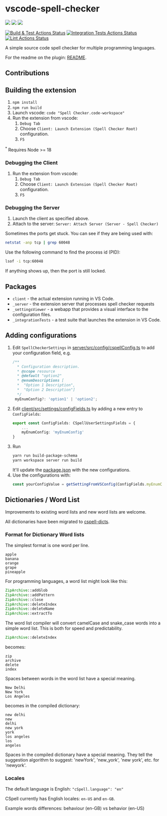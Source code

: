 # vscode-spell-checker

[![](https://vsmarketplacebadges.dev/installs-short/streetsidesoftware.code-spell-checker.svg)](https://marketplace.visualstudio.com/items?itemName=streetsidesoftware.code-spell-checker)
[![](https://vsmarketplacebadges.dev/rating-short/streetsidesoftware.code-spell-checker.svg)](https://marketplace.visualstudio.com/items?itemName=streetsidesoftware.code-spell-checker)
[![](https://vsmarketplacebadges.dev/version-short/streetsidesoftware.code-spell-checker.svg)](https://marketplace.visualstudio.com/items?itemName=streetsidesoftware.code-spell-checker)

[![Build & Test Actions Status](https://github.com/streetsidesoftware/vscode-spell-checker/workflows/build-test/badge.svg)](https://github.com/streetsidesoftware/vscode-spell-checker/actions)
[![Integration Tests Actions Status](https://github.com/streetsidesoftware/vscode-spell-checker/workflows/Integration%20Tests/badge.svg)](https://github.com/streetsidesoftware/vscode-spell-checker/actions)
[![Lint Actions Status](https://github.com/streetsidesoftware/vscode-spell-checker/workflows/lint/badge.svg)](https://github.com/streetsidesoftware/vscode-spell-checker/actions)

A simple source code spell checker for multiple programming languages.

For the readme on the plugin: [README](./packages/client/README.md).

## Contributions

## Building the extension

1. `npm install`
1. `npm run build`
1. Launch vscode: `code "Spell Checker.code-workspace"`
1. Run the extension from vscode:
    1. `Debug Tab`
    1. Choose `Client: Launch Extension (Spell Checker Root)` configuration.
    1. `F5`

<sup>\*</sup> Requires Node >= 18

### Debugging the Client

1. Run the extension from vscode:
    1. `Debug Tab`
    1. Choose `Client: Launch Extension (Spell Checker Root)` configuration.
    1. `F5`

### Debugging the Server

1. Launch the client as specified above.
1. Attach to the server: `Server: Attach Server (Server - Spell Checker)`

Sometimes the ports get stuck. You can see if they are being used with:

```bash
netstat -anp tcp | grep 60048
```

Use the following command to find the process id (PID):

```bash
lsof -i tcp:60048
```

If anything shows up, then the port is still locked.

## Packages

-   `client` - the actual extension running in VS Code.
-   `_server` - the extension server that processes spell checker requests
-   `_settingsViewer` - a webapp that provides a visual interface to the configuration files.
-   `_integrationTests` - a test suite that launches the extension in VS Code.

## Adding configurations

1. Edit `SpellCheckerSettings` in [server/src/config/cspellConfig.ts](./packages/_server/src/config/cspellConfig.ts) to add your configuration field, e.g.
    ```typescript
    /**
      * Configuration description.
      * @scope resource
      * @default "option2"
      * @enumDescriptions [
      *  "Option 1 Description",
      *  "Option 2 Description"]
      */
     myEnumConfig?: 'option1' | 'option2';
    ```
1. Edit [client/src/settings/configFields.ts](./packages/client/src/settings/configFields.ts) by adding a new entry to `ConfigFields`:
    ```typescript
    export const ConfigFields: CSpellUserSettingsFields = {
        ...
        myEnumConfig: 'myEnumConfig'
    }
    ```
1. Run
    ```bash
    yarn run build-package-schema
    yarn workspace server run build
    ```
    It'll update the [package.json](./package.json) with the new configurations.
1. Use the configurations with:
    ```typescript
    const yourConfigValue = getSettingFromVSConfig(ConfigFields.myEnumConfig, document);
    ```

## Dictionaries / Word List

Improvements to existing word lists and new word lists are welcome.

All dictionaries have been migrated to [cspell-dicts](https://github.com/streetsidesoftware/cspell-dicts).

### Format for Dictionary Word lists

The simplest format is one word per line.

```text
apple
banana
orange
grape
pineapple
```

For programming languages, a word list might look like this:

```php
ZipArchive::addGlob
ZipArchive::addPattern
ZipArchive::close
ZipArchive::deleteIndex
ZipArchive::deleteName
ZipArchive::extractTo
```

The word list compiler will convert camelCase and snake_case words into a simple word list.
This is both for speed and predictability.

```php
ZipArchive::deleteIndex
```

becomes:

```text
zip
archive
delete
index
```

Spaces between words in the word list have a special meaning.

```text
New Delhi
New York
Los Angeles
```

becomes in the compiled dictionary:

```text
new delhi
new
delhi
new york
york
los angeles
los
angeles
```

Spaces in the compiled dictionary have a special meaning.
They tell the suggestion algorithm to suggest: 'newYork', 'new_york', 'new york', etc. for 'newyork'.

### Locales

The default language is English: `"cSpell.language": "en"`

CSpell currently has English locales: `en-US` and `en-GB`.

Example words differences: behaviour (en-GB) vs behavior (en-US)

<!---
    cSpell:ignore newyork lsof netstat
    cSpell:words behaviour behavior
-->
